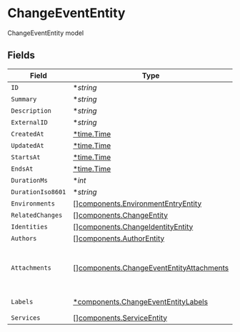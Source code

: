 # ChangeEventEntity

ChangeEventEntity model


## Fields

| Field                                                                                                                      | Type                                                                                                                       | Required                                                                                                                   | Description                                                                                                                |
| -------------------------------------------------------------------------------------------------------------------------- | -------------------------------------------------------------------------------------------------------------------------- | -------------------------------------------------------------------------------------------------------------------------- | -------------------------------------------------------------------------------------------------------------------------- |
| `ID`                                                                                                                       | **string*                                                                                                                  | :heavy_minus_sign:                                                                                                         | N/A                                                                                                                        |
| `Summary`                                                                                                                  | **string*                                                                                                                  | :heavy_minus_sign:                                                                                                         | N/A                                                                                                                        |
| `Description`                                                                                                              | **string*                                                                                                                  | :heavy_minus_sign:                                                                                                         | N/A                                                                                                                        |
| `ExternalID`                                                                                                               | **string*                                                                                                                  | :heavy_minus_sign:                                                                                                         | N/A                                                                                                                        |
| `CreatedAt`                                                                                                                | [*time.Time](https://pkg.go.dev/time#Time)                                                                                 | :heavy_minus_sign:                                                                                                         | N/A                                                                                                                        |
| `UpdatedAt`                                                                                                                | [*time.Time](https://pkg.go.dev/time#Time)                                                                                 | :heavy_minus_sign:                                                                                                         | N/A                                                                                                                        |
| `StartsAt`                                                                                                                 | [*time.Time](https://pkg.go.dev/time#Time)                                                                                 | :heavy_minus_sign:                                                                                                         | N/A                                                                                                                        |
| `EndsAt`                                                                                                                   | [*time.Time](https://pkg.go.dev/time#Time)                                                                                 | :heavy_minus_sign:                                                                                                         | N/A                                                                                                                        |
| `DurationMs`                                                                                                               | **int*                                                                                                                     | :heavy_minus_sign:                                                                                                         | N/A                                                                                                                        |
| `DurationIso8601`                                                                                                          | **string*                                                                                                                  | :heavy_minus_sign:                                                                                                         | N/A                                                                                                                        |
| `Environments`                                                                                                             | [][components.EnvironmentEntryEntity](../../models/components/environmententryentity.md)                                   | :heavy_minus_sign:                                                                                                         | N/A                                                                                                                        |
| `RelatedChanges`                                                                                                           | [][components.ChangeEntity](../../models/components/changeentity.md)                                                       | :heavy_minus_sign:                                                                                                         | N/A                                                                                                                        |
| `Identities`                                                                                                               | [][components.ChangeIdentityEntity](../../models/components/changeidentityentity.md)                                       | :heavy_minus_sign:                                                                                                         | N/A                                                                                                                        |
| `Authors`                                                                                                                  | [][components.AuthorEntity](../../models/components/authorentity.md)                                                       | :heavy_minus_sign:                                                                                                         | N/A                                                                                                                        |
| `Attachments`                                                                                                              | [][components.ChangeEventEntityAttachments](../../models/components/changeevententityattachments.md)                       | :heavy_minus_sign:                                                                                                         | A list of objects attached to this item. Can be one of: LinkEntity, CustomerSupportIssueEntity, or GenericAttachmentEntity |
| `Labels`                                                                                                                   | [*components.ChangeEventEntityLabels](../../models/components/changeevententitylabels.md)                                  | :heavy_minus_sign:                                                                                                         | An object of label key and values                                                                                          |
| `Services`                                                                                                                 | [][components.ServiceEntity](../../models/components/serviceentity.md)                                                     | :heavy_minus_sign:                                                                                                         | N/A                                                                                                                        |